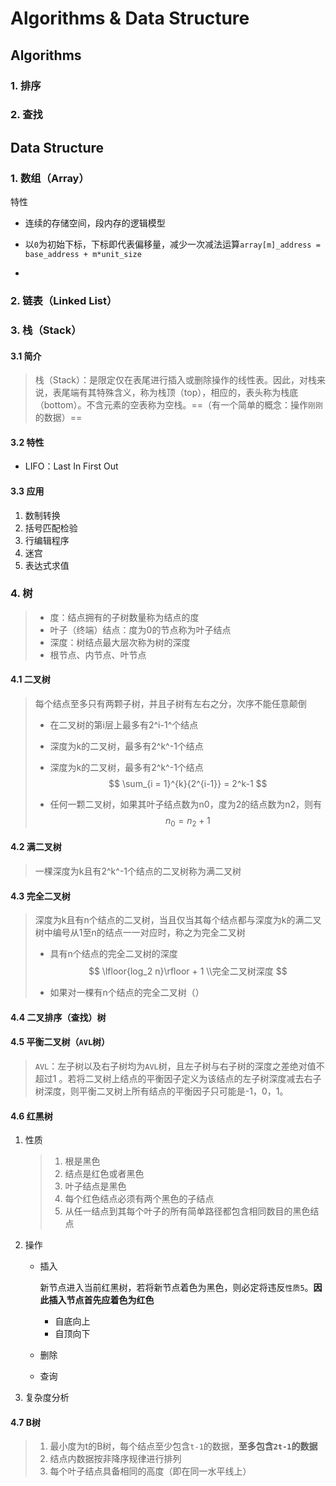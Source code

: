 # Algorithms & Data Structure

##  Algorithms

### 1. 排序



### 2. 查找

## Data Structure

### 1. 数组（Array）

特性

- 连续的存储空间，段内存的逻辑模型

- 以`0`为初始下标，下标即代表偏移量，减少一次减法运算`array[m]_address = base_address + m*unit_size  `
- 

### 2. 链表（Linked List）

### 3. 栈（Stack）

#### 3.1 简介

> 栈（Stack）：是限定仅在表尾进行插入或删除操作的线性表。因此，对栈来说，表尾端有其特殊含义，称为栈顶（top），相应的，表头称为栈底（bottom）。不含元素的空表称为空栈。==（有一个简单的概念：操作`刚刚`的数据）==

#### 3.2 特性

- LIFO：Last In First Out

#### 3.3 应用

1. 数制转换
2. 括号匹配检验
3. 行编辑程序
4. 迷宫
5. 表达式求值

### 4. 树

> - 度：结点拥有的子树数量称为结点的度
>- 叶子（终端）结点：度为0的节点称为叶子结点
> - 深度：树结点最大层次称为树的深度
>- 根节点、内节点、叶节点

#### 4.1 二叉树

> 每个结点至多只有两颗子树，并且子树有左右之分，次序不能任意颠倒
>
> - 在二叉树的第i层上最多有2^i-1^个结点
>
> - 深度为k的二叉树，最多有2^k^-1个结点
>
> - 深度为k的二叉树，最多有2^k^-1个结点
>   $$
>   \sum_{i = 1}^{k}{2^{i-1}} = 2^k-1
>   $$
>
> - 任何一颗二叉树，如果其叶子结点数为n0，度为2的结点数为n2，则有
>   $$
>   n_0 = n_2 + 1
>   $$

#### 4.2 满二叉树

> 一棵深度为k且有2^k^-1个结点的二叉树称为满二叉树

#### 4.3 完全二叉树

> 深度为k且有n个结点的二叉树，当且仅当其每个结点都与深度为k的满二叉树中编号从1至n的结点一一对应时，称之为完全二叉树
>
> - 具有n个结点的完全二叉树的深度
>   $$
>   \lfloor{log_2 n}\rfloor + 1 \\完全二叉树深度
>   $$
>
> - 如果对一棵有n个结点的完全二叉树（）

#### 4.4 二叉排序（查找）树



#### 4.5 平衡二叉树（`AVL`树）

> `AVL`：左子树以及右子树均为`AVL`树，且左子树与右子树的深度之差绝对值不超过1 。若将二叉树上结点的平衡因子定义为该结点的左子树深度减去右子树深度，则平衡二叉树上所有结点的平衡因子只可能是-1，0，1。

#### 4.6 红黑树

1. 性质

   > 1. 根是黑色
   > 2. 结点是红色或者黑色
   > 3. 叶子结点是黑色
   > 4. 每个红色结点必须有两个黑色的子结点
   > 5. 从任一结点到其每个叶子的所有简单路径都包含相同数目的黑色结点

2. 操作

   - 插入

     新节点进入当前红黑树，若将新节点着色为黑色，则必定将违反`性质5`。**因此插入节点首先应着色为红色**

     - 自底向上
     - 自顶向下

   - 删除

   - 查询

3. 复杂度分析



#### 4.7 B树

> 1. 最小度为t的B树，每个结点至少包含`t-1`的数据，**至多包含`2t-1`的数据**
> 2. 结点内数据按非降序规律进行排列
> 3. 每个叶子结点具备相同的高度（即在同一水平线上）
